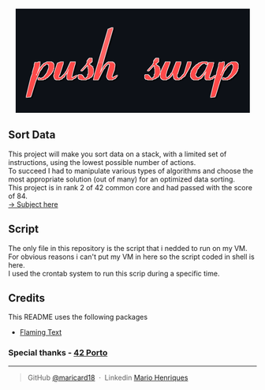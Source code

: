 <p align="center">
    <img src="https://github.com/maricard18/42-push_swap/blob/main/extras/pushswap.png" alt="PushSwap">
</p>


## Sort Data

This project will make you sort data on a stack, with a limited set of instructions, using
the lowest possible number of actions. <br>
To succeed I had to manipulate various
types of algorithms and choose the most appropriate solution (out of many) for an
optimized data sorting. <br>
This project is in rank 2 of 42 common core and had passed with the score of 84.<br>
[-> Subject here](https://github.com/maricard18/42-push_swap/blob/main/extras/en.subject.pdf)

## Script

The only file in this repository is the script that i nedded to run on my VM.<br>
For obvious reasons i can't put my VM in here so the script coded in shell is here.<br>
I used the crontab system to run this scrip during a specific time.

## Credits

This README uses the following packages

- [Flaming Text](https://www10.flamingtext.com)


### Special thanks - [42 Porto](https://www.42porto.com/en)

---

> GitHub [@maricard18](https://github.com/maricard18) &nbsp;&middot;&nbsp;
> Linkedin [Mario Henriques](https://www.linkedin.com/in/mario18)
